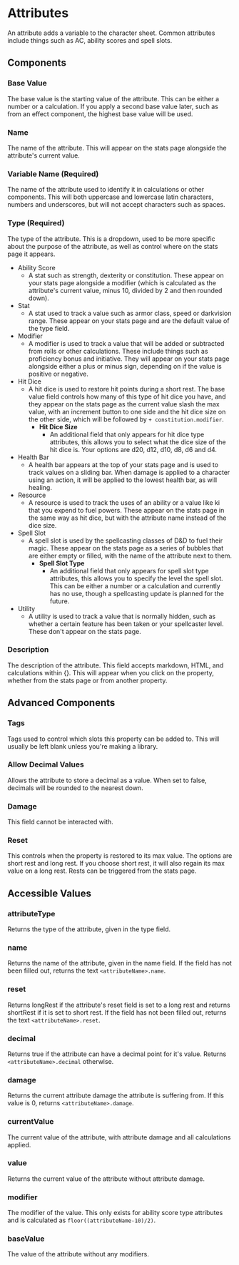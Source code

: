 # Attributes

An attribute adds a variable to the character sheet. Common attributes include things such as AC, ability scores and spell slots.

## Components

### Base Value

The base value is the starting value of the attribute. This can be either a number or a calculation. If you apply a second base value later, such as from an effect component, the highest base value will be used.

### Name

The name of the attribute. This will appear on the stats page alongside the attribute's current value.

### Variable Name \(Required\)

The name of the attribute used to identify it in calculations or other components. This will both uppercase and lowercase latin characters, numbers and underscores, but will not accept characters such as spaces.

### Type \(Required\)

The type of the attribute. This is a dropdown, used to be more specific about the purpose of the attribute, as well as control where on the stats page it appears.

* Ability Score
  * A stat such as strength, dexterity or constitution. These appear on your stats page alongside a modifier \(which is calculated as the attribute's current value, minus 10, divided by 2 and then rounded down\).
* Stat
  * A stat used to track a value such as armor class, speed or darkvision range. These appear on your stats page and are the default value of the type field.
* Modifier
  * A modifier is used to track a value that will be added or subtracted from rolls or other calculations. These include things such as proficiency bonus and initiative. They will appear on your stats page alongside either a plus or minus sign, depending on if the value is positive or negative.
* Hit Dice
  * A hit dice is used to restore hit points during a short rest. The base value field controls how many of this type of hit dice you have, and they appear on the stats page as the current value slash the max value, with an increment button to one side and the hit dice size on the other side, which will be followed by `+ constitution.modifier`.
    * **Hit Dice Size**
      * An additional field that only appears for hit dice type attributes, this allows you to select what the dice size of the hit dice is. Your options are d20, d12, d10, d8, d6 and d4.
* Health Bar
  * A health bar appears at the top of your stats page and is used to track values on a sliding bar. When damage is applied to a character using an action, it will be applied to the lowest health bar, as will healing.
* Resource
  * A resource is used to track the uses of an ability or a value like ki that you expend to fuel powers. These appear on the stats page in the same way as hit dice, but with the attribute name instead of the dice size.
* Spell Slot
  * A spell slot is used by the spellcasting classes of D&D to fuel their magic. These appear on the stats page as a series of bubbles that are either empty or filled, with the name of the attribute next to them.
    * **Spell Slot Type**
      * An additional field that only appears for spell slot type attributes, this allows you to specify the level the spell slot. This can be either a number or a calculation and currently has no use, though a spellcasting update is planned for the future.
* Utility
  * A utility is used to track a value that is normally hidden, such as whether a certain feature has been taken or your spellcaster level. These don't appear on the stats page.

### Description

The description of the attribute. This field accepts markdown, HTML, and calculations within {}. This will appear when you click on the property, whether from the stats page or from another property.

## Advanced Components

### Tags

Tags used to control which slots this property can be added to. This will usually be left blank unless you're making a library.

### Allow Decimal Values

Allows the attribute to store a decimal as a value. When set to false, decimals will be rounded to the nearest down.

### Damage

This field cannot be interacted with.

### Reset

This controls when the property is restored to its max value. The options are short rest and long rest. If you choose short rest, it will also regain its max value on a long rest. Rests can be triggered from the stats page.

## Accessible Values

### attributeType

Returns the type of the attribute, given in the type field.

### name

Returns the name of the attribute, given in the name field. If the field has not been filled out, returns the text `<attributeName>.name`.

### reset

Returns longRest if the attribute's reset field is set to a long rest and returns shortRest if it is set to short rest. If the field has not been filled out, returns the text `<attributeName>.reset`.

### decimal

Returns true if the attribute can have a decimal point for it's value. Returns `<attributeName>.decimal` otherwise.

### damage

Returns the current attribute damage the attribute is suffering from. If this value is 0, returns `<attributeName>.damage`.

### currentValue

The current value of the attribute, with attribute damage and all calculations applied.

### value

Returns the current value of the attribute without attribute damage.

### modifier

The modifier of the value. This only exists for ability score type attributes and is calculated as `floor((attributeName-10)/2)`.

### baseValue

The value of the attribute without any modifiers.

